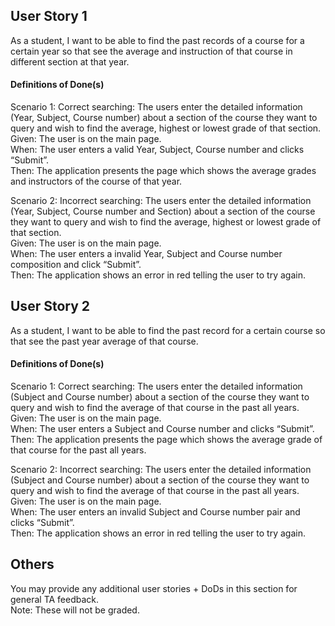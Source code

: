 ## User Story 1
As a student, I want to be able to find the past records of a course for a certain year so that see the average and instruction of that course in different section at that year.



#### Definitions of Done(s)
Scenario 1: Correct searching: The users enter the detailed information (Year, Subject, Course number) about a section of the course they want to query and wish to find the average, highest or lowest grade of that section.\
Given: The user is on the main page.\
When: The user enters a valid Year, Subject, Course number and clicks “Submit”.\
Then: The application presents the page which shows the average grades and instructors of the course of that year.

Scenario 2: Incorrect searching: The users enter the detailed information (Year, Subject, Course number and Section) about a section of the course they want to query and wish to find the average, highest or lowest grade of that section.\
Given: The user is on the main page.\
When: The user enters a invalid Year, Subject and Course number composition and click “Submit”.\
Then: The application shows an error in red telling the user to try again.


## User Story 2
As a student, I want to be able to find the past record for a certain course so that see the past year average of that course.



#### Definitions of Done(s)
Scenario 1: Correct searching: The users enter the detailed information (Subject and Course number) about a section of the course they want to query and wish to find the average of that course in the past all years.\
Given: The user is on the main page.\
When: The user enters a Subject and Course number and clicks “Submit”.\
Then: The application presents the page which shows the average grade of that course for the past all years.


Scenario 2: Incorrect searching: The users enter the detailed information (Subject and Course number) about a section of the course they want to query and wish to find the average of that course in the past all years.\
Given: The user is on the main page.\
When: The user enters an invalid Subject and Course number pair and clicks “Submit”.\
Then: The application shows an error in red telling the user to try again.


## Others
You may provide any additional user stories + DoDs in this section for general TA feedback.  
Note: These will not be graded.
